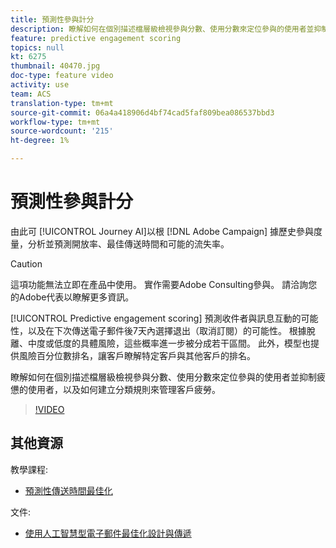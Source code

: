 ```yaml
---
title: 預測性參與計分
description: 瞭解如何在個別描述檔層級檢視參與分數、使用分數來定位參與的使用者並抑制疲憊的使用者，以及如何建立分類規則來管理客戶疲勞。
feature: predictive engagement scoring
topics: null
kt: 6275
thumbnail: 40470.jpg
doc-type: feature video
activity: use
team: ACS
translation-type: tm+mt
source-git-commit: 06a4a418906d4bf74cad5faf809bea086537bbd3
workflow-type: tm+mt
source-wordcount: '215'
ht-degree: 1%

---
```



# 預測性參與計分

由此可 [!UICONTROL Journey AI]以根 [!DNL Adobe Campaign] 據歷史參與度量，分析並預測開放率、最佳傳送時間和可能的流失率。

>[!CAUTION]
>這項功能無法立即在產品中使用。 實作需要Adobe Consulting參與。 請洽詢您的Adobe代表以瞭解更多資訊。

[!UICONTROL Predictive engagement scoring] 預測收件者與訊息互動的可能性，以及在下次傳送電子郵件後7天內選擇退出（取消訂閱）的可能性。 根據脫離、中度或低度的具體風險，這些概率進一步被分成若干區間。 此外，模型也提供風險百分位數排名，讓客戶瞭解特定客戶與其他客戶的排名。

瞭解如何在個別描述檔層級檢視參與分數、使用分數來定位參與的使用者並抑制疲憊的使用者，以及如何建立分類規則來管理客戶疲勞。

>[!VIDEO](https://video.tv.adobe.com/v/40470?quality=12)

## 其他資源

教學課程:

* [預測性傳送時間最佳化](predictive-send-time-optimization.md)

文件:

* [使用人工智慧型電子郵件最佳化設計與傳遞](https://docs.adobe.com/help/en/campaign-standard/using/testing-and-sending/preparing-and-testing-messages/predictive.html)
